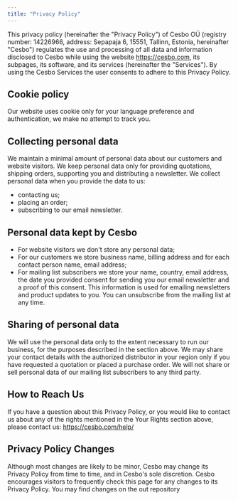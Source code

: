```yaml
---
title: "Privacy Policy"
---
```


This privacy policy (hereinafter the "Privacy Policy") of Cesbo OÜ (registry number: 14226966,
address: Sepapaja 6, 15551, Tallinn, Estonia, hereinafter "Cesbo") regulates the use and
processing of all data and information disclosed to Cesbo while using the website https://cesbo.com,
its subpages, its software, and its services (hereinafter the "Services").
By using the Cesbo Services the user consents to adhere to this Privacy Policy.

## Cookie policy

Our website uses cookie only for your language preference and authentication,
we make no attempt to track you.

## Collecting personal data

We maintain a minimal amount of personal data about our customers and website visitors.
We keep personal data only for providing quotations, shipping orders, supporting you
and distributing a newsletter. We collect personal data when you provide the data to us:

- contacting us;
- placing an order;
- subscribing to our email newsletter.

## Personal data kept by Cesbo

- For website visitors we don't store any personal data;
- For our customers we store business name, billing address and for each contact
person name, email address;
- For mailing list subscribers we store your name, country, email address, the date
you provided consent for sending you our email newsletter and a proof of this consent.
This information is used for emailing newsletters and product updates to you. You can
unsubscribe from the mailing list at any time.

## Sharing of personal data

We will use the personal data only to the extent necessary to run our business,
for the purposes described in the section above. We may share your contact details
with the authorized distributor in your region only if you have requested a quotation
or placed a purchase order. We will not share or sell personal data of our
mailing list subscribers to any third party.

## How to Reach Us

If you have a question about this Privacy Policy, or you would like to contact us about
any of the rights mentioned in the Your Rights section above, please contact us: https://cesbo.com/help/

## Privacy Policy Changes

Although most changes are likely to be minor, Cesbo may change its Privacy Policy from time to time, and in Cesbo's sole discretion. Cesbo encourages visitors to frequently check this page for any changes to its Privacy Policy. You may find changes on the out repository
